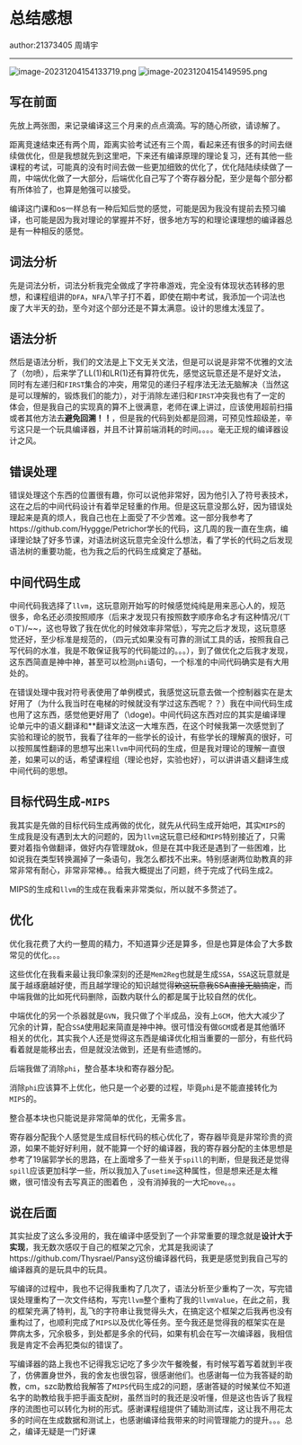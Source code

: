# 总结感想

author:21373405 周靖宇

---

![image-20231204154133719.png](https://imgbed.sanyue.site/img/2023/12/20/65830cfaa7d15.png)
![image-20231204154149595.png](https://imgbed.sanyue.site/img/2023/12/20/65830cfbb8d59.png)

## 写在前面

先放上两张图，来记录编译这三个月来的点点滴滴。写的随心所欲，请谅解了。

距离竞速结束还有两个周，距离实验考试还有三个周，看起来还有很多的时间去继续做优化，但是我想就先到这里吧，下来还有编译原理的理论复习，还有其他一些课程的考试，可能真的没有时间去做一些更加细致的优化了，优化陆陆续续做了一周，中端优化做了一大部分，后端优化自己写了个寄存器分配，至少是每个部分都有所体验了，也算是勉强可以接受。

编译这门课和os一样总有一种后知后觉的感觉，可能是因为我没有提前去预习编译，也可能是因为我对理论的掌握并不好，很多地方写的和理论课理想的编译器总是有一种相反的感觉。

## 词法分析

先是词法分析，词法分析我完全做成了字符串游戏，完全没有体现状态转移的思想，和课程组讲的`DFA`，`NFA`八竿子打不着，即使在期中考试，我添加一个词法也废了大半天的劲，至今对这个部分还是不算太满意。设计的思维太浅显了。

## 语法分析

然后是语法分析，我们的文法是上下文无关文法，但是可以说是非常不优雅的文法了（勿喷），后来学了LL(1)和LR(1)还有算符优先，感觉这玩意还是不是好文法，同时有左递归和`FIRST`集合的冲突，用常见的递归子程序法无法无脑解决（当然这是可以理解的，锻炼我们的能力），对于消除左递归和`FIRST`冲突我也有了一定的体会，但是我自己的实现真的算不上很满意，老师在课上讲过，应该使用超前扫描或者其他方法去**避免回溯！！**，但是我的代码到处都是回溯，可预见性超级差，辛亏这只是一个玩具编译器，并且不计算前端消耗的时间。。。。毫无正规的编译器设计之风。

## 错误处理

错误处理这个东西的位置很有趣，你可以说他非常好，因为他引入了符号表技术，这在之后的中间代码设计有着举足轻重的作用。但是这玩意没那么好，因为错误处理起来是真的烦人，我自己也在上面受了不少苦难。这一部分我参考了https://github.com/Hyggge/Petrichor学长的代码，这几周的我一直在生病，编译理论缺了好多节课，对语法树这玩意完全没什么想法，看了学长的代码之后发现语法树的重要功能，也为我之后的代码生成奠定了基础。

## 中间代码生成

中间代码我选择了`llvm`，这玩意刚开始写的时候感觉纯纯是用来恶心人的，规范很多，命名还必须按照顺序（后来才发现只有按照数字顺序命名才有这种情况/(ㄒoㄒ)/~~，这也导致了我在优化的时候效率非常低），写完之后才发现，这玩意感觉还好，至少标准是规范的，（四元式如果没有可靠的测试工具的话，按照我自己写代码的水准，我是不敢保证我写的代码能过的。。。），到了做优化之后我才发现，这东西简直是神中神，甚至可以检测`phi`语句，一个标准的中间代码确实是有大用处的。

在错误处理中我对符号表使用了单例模式，我感觉这玩意去做一个控制器实在是太好用了（为什么我当时在电梯的时候就没有学过这东西呢？？）我在中间代码生成也用了这东西，感觉他更好用了（\doge)。中间代码这东西对应的其实是编译理论单元中的语义翻译和**翻译文法这一大堆东西，在这个时候我第一次感觉到了实验和理论的脱节，我看了往年的一些学长的设计，有些学长的理解真的很好，可以按照属性翻译的思想写出来`llvm`中间代码的生成，但是我对理论的理解一直很差，如果可以的话，希望课程组（理论也好，实验也好），可以讲讲语义翻译生成中间代码的思想。

## 目标代码生成-`MIPS`

我其实是先做的目标代码生成再做的优化，就先从代码生成开始吧，其实`MIPS`的生成我是没有遇到太大的问题的，因为`llvm`这玩意已经和`MIPS`特别接近了，只需要对着指令做翻译，做好内存管理就ok，但是在其中我还是遇到了一些困难，比如说我在类型转换漏掉了一条语句，我怎么都找不出来。特别感谢两位助教真的非常非常有耐心，非常非常棒。。给我大概提出了问题，终于完成了代码生成2。

MIPS的生成和`llvm`的生成在我看来非常类似，所以就不多赘述了。

## 优化

优化我花费了大约一整周的精力，不知道算少还是算多，但是也算是体会了大多数常见的优化。。。

这些优化在我看来最让我印象深刻的还是`Mem2Reg`也就是生成`SSA`，`SSA`这玩意就是属于越琢磨越好使，而且越学理论的知识越觉得~~欸这玩意我SSA直接无脑搞定~~，而中端我做的比如死代码删除，函数内联什么的都是属于比较自然的优化。

中端优化的另一个杀器就是`GVN`，我只做了个半成品，没有上`GCM`，他大大减少了冗余的计算，配合`SSA`使用起来简直是神中神。很可惜没有做`GCM`或者是其他循环相关的优化，其实我个人还是觉得这东西是编译优化相当重要的一部分，有些代码看着就是能移出去，但是就没法做到，还是有些遗憾的。

后端我做了消除`phi`，整合基本块和寄存器分配。

消除`phi`应该算不上优化，他只是一个必要的过程，毕竟`phi`是不能直接转化为`MIPS`的。

整合基本块也只能说是非常简单的优化，无需多言。

寄存器分配我个人感觉是生成目标代码的核心优化了，寄存器毕竟是非常珍贵的资源，如果不能好好利用，就不能算一个好的编译器，我的寄存器分配的主体思想是参考了19届郭学长的思路，在上面增多了一些关于`spill`的判断，但是我还是觉得`spill`应该更加科学一些，所以我加入了`usetime`这种属性，但是想来还是太稚嫩，很可惜没有去写真正的图着色 ，没有消掉我的一大坨`move`。。。

## 说在后面

其实扯皮了这么多没用的，我在编译中感受到了一个非常重要的理念就是**设计大于实现**，我无数次感叹于自己的框架之冗余，尤其是我阅读了https://github.com/Thysrael/Pansy这份编译器代码，我更是感觉到我自己写的编译器真的是玩具中的玩具。

写编译的过程中，我也不记得我重构了几次了，语法分析至少重构了一次，写完错误处理重构了一次文件结构，写完`llvm`整个重构了我的`llvmValue`，在此之前，我的框架充满了特判，乱飞的字符串让我觉得头大，在搞定这个框架之后我再也没有重构过了，也顺利完成了`MIPS`以及优化等任务。至今我还是觉得我的框架实在是弊病太多，冗余极多，到处都是多余的代码，如果有机会在写一次编译器，我相信我是肯定不会再犯类似的错误了。

写编译器的路上我也不记得我忘记吃了多少次午餐晚餐，有时候写着写着就到半夜了，仿佛置身世外，我的舍友也很包容，很感谢他们。也感谢每一位为我答疑的助教，cm，szc助教给我解答了`MIPS`代码生成2的问题，感谢答疑的时候某位不知道名字的助教给我手把手画支配树，虽然当时的我还是没听懂，但是这也告诉了我程序的流图也可以转化为树的形式。感谢课程组提供了辅助测试库，这让我不用花太多的时间在生成数据和测试上，也感谢编译给我带来的时间管理能力的提升。。。总之，编译无疑是一门好课
